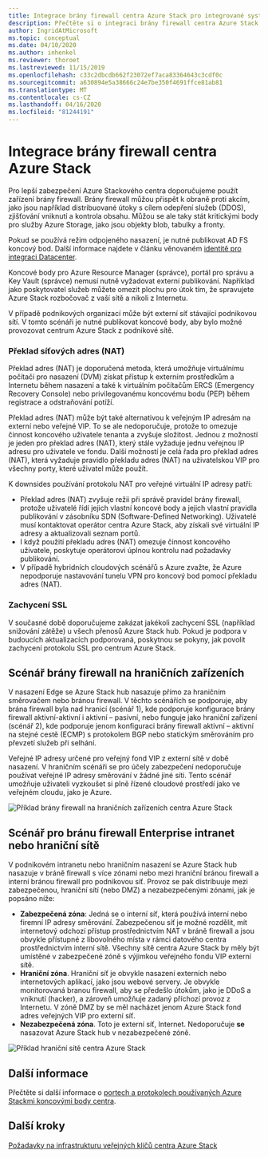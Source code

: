 ```yaml
---
title: Integrace brány firewall centra Azure Stack pro integrované systémy centra Azure Stack
description: Přečtěte si o integraci brány firewall centra Azure Stack pro integrované systémy Azure Stack hub.
author: IngridAtMicrosoft
ms.topic: conceptual
ms.date: 04/10/2020
ms.author: inhenkel
ms.reviewer: thoroet
ms.lastreviewed: 11/15/2019
ms.openlocfilehash: c33c2dbcdb662f23072ef7aca83364643c3cdf0c
ms.sourcegitcommit: a630894e5a38666c24e7be350f4691ffce81ab81
ms.translationtype: MT
ms.contentlocale: cs-CZ
ms.lasthandoff: 04/16/2020
ms.locfileid: "81244191"
---
```

# <a name="azure-stack-hub-firewall-integration"></a>Integrace brány firewall centra Azure Stack
Pro lepší zabezpečení Azure Stackového centra doporučujeme použít zařízení brány firewall. Brány firewall můžou přispět k obraně proti akcím, jako jsou například distribuované útoky s cílem odepření služeb (DDOS), zjišťování vniknutí a kontrola obsahu. Můžou se ale taky stát kritickými body pro služby Azure Storage, jako jsou objekty blob, tabulky a fronty.

 Pokud se používá režim odpojeného nasazení, je nutné publikovat AD FS koncový bod. Další informace najdete v článku věnovaném [identitě pro integraci Datacenter](azure-stack-integrate-identity.md).

Koncové body pro Azure Resource Manager (správce), portál pro správu a Key Vault (správce) nemusí nutně vyžadovat externí publikování. Například jako poskytovatel služeb můžete omezit plochu pro útok tím, že spravujete Azure Stack rozbočovač z vaší sítě a nikoli z Internetu.

V případě podnikových organizací může být externí síť stávající podnikovou sítí. V tomto scénáři je nutné publikovat koncové body, aby bylo možné provozovat centrum Azure Stack z podnikové sítě.

### <a name="network-address-translation"></a>Překlad síťových adres (NAT)
Překlad adres (NAT) je doporučená metoda, která umožňuje virtuálnímu počítači pro nasazení (DVM) získat přístup k externím prostředkům a Internetu během nasazení a také k virtuálním počítačům ERCS (Emergency Recovery Console) nebo privilegovanému koncovému bodu (PEP) během registrace a odstraňování potíží.

Překlad adres (NAT) může být také alternativou k veřejným IP adresám na externí nebo veřejné VIP. To se ale nedoporučuje, protože to omezuje činnost koncového uživatele tenanta a zvyšuje složitost. Jednou z možností je jeden pro překlad adres (NAT), který stále vyžaduje jednu veřejnou IP adresu pro uživatele ve fondu. Další možností je celá řada pro překlad adres (NAT), která vyžaduje pravidlo překladu adres (NAT) na uživatelskou VIP pro všechny porty, které uživatel může použít.

K downsides používání protokolu NAT pro veřejné virtuální IP adresy patří:
- Překlad adres (NAT) zvyšuje režii při správě pravidel brány firewall, protože uživatelé řídí jejich vlastní koncové body a jejich vlastní pravidla publikování v zásobníku SDN (Software-Defined Networking). Uživatelé musí kontaktovat operátor centra Azure Stack, aby získali své virtuální IP adresy a aktualizovali seznam portů.
- I když použití překladu adres (NAT) omezuje činnost koncového uživatele, poskytuje operátorovi úplnou kontrolu nad požadavky publikování.
- V případě hybridních cloudových scénářů s Azure zvažte, že Azure nepodporuje nastavování tunelu VPN pro koncový bod pomocí překladu adres (NAT).

### <a name="ssl-interception"></a>Zachycení SSL
V současné době doporučujeme zakázat jakékoli zachycení SSL (například snižování zátěže) u všech přenosů Azure Stack hub. Pokud je podpora v budoucích aktualizacích podporovaná, poskytnou se pokyny, jak povolit zachycení protokolu SSL pro centrum Azure Stack.

## <a name="edge-firewall-scenario"></a>Scénář brány firewall na hraničních zařízeních
V nasazení Edge se Azure Stack hub nasazuje přímo za hraničním směrovačem nebo bránou firewall. V těchto scénářích se podporuje, aby brána firewall byla nad hranicí (scénář 1), kde podporuje konfigurace brány firewall aktivní-aktivní i aktivní – pasivní, nebo funguje jako hraniční zařízení (scénář 2), kde podporuje jenom konfiguraci brány firewall aktivní – aktivní na stejné cestě (ECMP) s protokolem BGP nebo statickým směrováním pro převzetí služeb při selhání.

Veřejné IP adresy určené pro veřejný fond VIP z externí sítě v době nasazení. V hraničním scénáři se pro účely zabezpečení nedoporučuje používat veřejné IP adresy směrování v žádné jiné síti. Tento scénář umožňuje uživateli vyzkoušet si plně řízené cloudové prostředí jako ve veřejném cloudu, jako je Azure.  

![Příklad brány firewall na hraničních zařízeních centra Azure Stack](./media/azure-stack-firewall/firewallScenarios.svg)

## <a name="enterprise-intranet-or-perimeter-network-firewall-scenario"></a>Scénář pro bránu firewall Enterprise intranet nebo hraniční sítě
V podnikovém intranetu nebo hraničním nasazení se Azure Stack hub nasazuje v bráně firewall s více zónami nebo mezi hraniční bránou firewall a interní bránou firewall pro podnikovou síť. Provoz se pak distribuuje mezi zabezpečenou, hraniční sítí (nebo DMZ) a nezabezpečenými zónami, jak je popsáno níže:

- **Zabezpečená zóna**: Jedná se o interní síť, která používá interní nebo firemní IP adresy směrování. Zabezpečenou síť je možné rozdělit, mít internetový odchozí přístup prostřednictvím NAT v bráně firewall a jsou obvykle přístupné z libovolného místa v rámci datového centra prostřednictvím interní sítě. Všechny sítě centra Azure Stack by měly být umístěné v zabezpečené zóně s výjimkou veřejného fondu VIP externí sítě.
- **Hraniční zóna**. Hraniční síť je obvykle nasazení externích nebo internetových aplikací, jako jsou webové servery. Je obvykle monitorovaná branou firewall, aby se předešlo útokům, jako je DDoS a vniknutí (hacker), a zároveň umožňuje zadaný příchozí provoz z Internetu. V zóně DMZ by se měl nacházet jenom Azure Stack fond adres veřejných VIP pro externí síť.
- **Nezabezpečená zóna**. Toto je externí síť, Internet. Nedoporučuje **se** nasazovat Azure Stack hub v nezabezpečené zóně.

![Příklad hraniční sítě centra Azure Stack](./media/azure-stack-firewall/perimeter-network-scenario.svg)

## <a name="learn-more"></a>Další informace
Přečtěte si další informace o [portech a protokolech používaných Azure Stackmi koncovými body centra](azure-stack-integrate-endpoints.md).

## <a name="next-steps"></a>Další kroky
[Požadavky na infrastrukturu veřejných klíčů centra Azure Stack](azure-stack-pki-certs.md)

